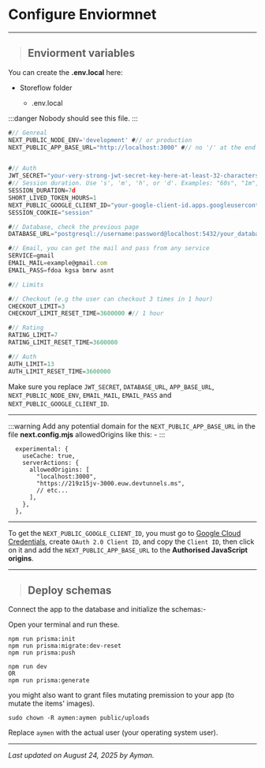 # Configure Enviormnet

---

> ## Enviorment variables

You can create the **.env.local** here:

- Storeflow folder

  - .env.local

:::danger
Nobody should see this file.
:::

```javascript
#// Genreal
NEXT_PUBLIC_NODE_ENV='development' #// or production
NEXT_PUBLIC_APP_BASE_URL="http://localhost:3000" #// no '/' at the end


#// Auth
JWT_SECRET="your-very-strong-jwt-secret-key-here-at-least-32-characters"
#// Session duration. Use 's', 'm', 'h', or 'd'. Examples: "60s", "1m", "2h", "7d"
SESSION_DURATION=7d
SHORT_LIVED_TOKEN_HOURS=1
NEXT_PUBLIC_GOOGLE_CLIENT_ID="your-google-client-id.apps.googleusercontent.com"
SESSION_COOKIE="session"

#// Database, check the previous page
DATABASE_URL="postgresql://username:password@localhost:5432/your_database_name"

#// Email, you can get the mail and pass from any service
SERVICE=gmail
EMAIL_MAIL=example@gmail.com
EMAIL_PASS=fdoa kgsa bmrw asnt

#// Limits

#// Checkout (e.g the user can checkout 3 times in 1 hour)
CHECKOUT_LIMIT=3
CHECKOUT_LIMIT_RESET_TIME=3600000 #// 1 hour

#// Rating
RATING_LIMIT=7
RATING_LIMIT_RESET_TIME=3600000

#// Auth
AUTH_LIMIT=13
AUTH_LIMIT_RESET_TIME=3600000

```

Make sure you replace `JWT_SECRET`, `DATABASE_URL`, `APP_BASE_URL`, `NEXT_PUBLIC_NODE_ENV`, `EMAIL_MAIL`, `EMAIL_PASS` and `NEXT_PUBLIC_GOOGLE_CLIENT_ID`.

---

:::warning
Add any potential domain for the `NEXT_PUBLIC_APP_BASE_URL` in the file **next.config.mjs** allowedOrigins like this: -
:::

```
  experimental: {
    useCache: true,
    serverActions: {
      allowedOrigins: [
        "localhost:3000",
        "https://219z15jv-3000.euw.devtunnels.ms",
        // etc...
      ],
    },
  },
```

---

To get the `NEXT_PUBLIC_GOOGLE_CLIENT_ID`, you must go to [Google Cloud Credentials](https://console.cloud.google.com/apis/credentials), create `OAuth 2.0 Client ID`, and copy the `Client ID`, then click on it and add the `NEXT_PUBLIC_APP_BASE_URL` to the **Authorised JavaScript origins**.

---

> ## Deploy schemas

Connect the app to the database and initialize the schemas:-

Open your terminal and run these.

```
npm run prisma:init
npm run prisma:migrate:dev-reset
npm run prisma:push
```

```
npm run dev
OR
npm run prisma:generate
```

you might also want to grant files mutating premission to your app (to mutate the items' images).

```
sudo chown -R aymen:aymen public/uploads
```

Replace `aymen` with the actual user (your operating system user).

---

_Last updated on August 24, 2025 by Ayman._

